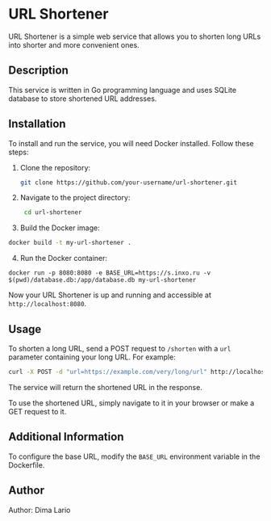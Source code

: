 # URL Shortener

URL Shortener is a simple web service that allows you to shorten long URLs into shorter and more convenient ones.

## Description

This service is written in Go programming language and uses SQLite database to store shortened URL addresses.

## Installation

To install and run the service, you will need Docker installed. Follow these steps:

1. Clone the repository:

   ```bash
   git clone https://github.com/your-username/url-shortener.git
   ```

2. Navigate to the project directory:
   ```bash
    cd url-shortener
    ```

3. Build the Docker image:

```bash
docker build -t my-url-shortener .
```

4. Run the Docker container:

```
docker run -p 8080:8080 -e BASE_URL=https://s.inxo.ru -v $(pwd)/database.db:/app/database.db my-url-shortener
```

Now your URL Shortener is up and running and accessible at `http://localhost:8080`.

## Usage

To shorten a long URL, send a POST request to `/shorten` with a `url` parameter containing your long URL. For example:

```bash
curl -X POST -d "url=https://example.com/very/long/url" http://localhost:8080/shorten
```

The service will return the shortened URL in the response.

To use the shortened URL, simply navigate to it in your browser or make a GET request to it.

## Additional Information

To configure the base URL, modify the `BASE_URL` environment variable in the Dockerfile.

## Author

Author: Dima Lario